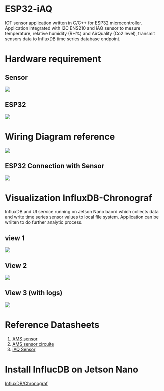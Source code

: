 # ESP32-iAQ

IOT sensor application written in C/C++ for ESP32 microcontroller. Application integrated with I2C ENS210 and iAQ sensor to mesure temperature, relative humidity (RH%) and AirQuality (Co2 level), transmit sensors data to InfluxDB time series database endpoint. 

# Hardware requirement
## Sensor
<p align="left">
  <img src="images/ams-pmod.jpg-550x0.jpg"/>
</p>

## ESP32 
<p align="left">
  <img src="images/ESP32-DevKitC(ESP32-WROVER-E).png"/>
</p>


# Wiring Diagram reference 

<p align="left">
  <img src="images/Screenshot50501.png"/>
</p>

## ESP32 Connection with Sensor
<p align="left">
  <img src="images/image1.png"/>
</p>



# Visualization InfluxDB-Chronograf

InfluxDB and UI service running on Jetson Nano baord which collects data and write time series sensor values to local file system. Application can be wriiten to do further analytic process.   

## view 1
<p align="left">
  <img src="images/Screenshot-000.png"/>
</p>

## View 2
<p align="left">
  <img src="images/Screenshot-001.png"/>
</p>

## View 3 (with logs)

<p align="left">
  <img src="images/Screenshot-002.png"/>
</p>


# Reference Datasheets

1. [AMS sensor](datasheets/ams_11032016_ENS210-1026005.pdf)
2. [AMS sensor circuite](datasheets/ams_Renesas_Sensor_Board_1v0.pdf)
3. [iAQ Sensor](datasheets/iAQ-core_DS000334_1-00-1512544.pdf)


# Install InflucDB on Jetson Nano

[InfluxDB/Chronograf](https://github.com/RaspiRepo/jetsonNano-Tick)
